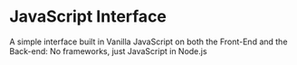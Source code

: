 # JavaScript Interface
A simple interface built in Vanilla JavaScript on both the Front-End and the Back-end: No frameworks, just JavaScript in Node.js
